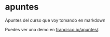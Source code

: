 apuntes
=======

Apuntes del curso que voy tomando en markdown

Puedes ver una demo en [francisco.io/apuntes/](http://francisco.io/apuntes/).
